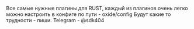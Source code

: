 Все самые нужные плагины для RUST, каждый из плагинов очень легко можно настроить в конфиге по пути - oxide/config
Будут какие то трудности - пиши.
Telegram - @sdk404
